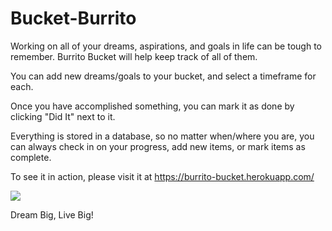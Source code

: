 # Bucket-Burrito
Working on all of your dreams, aspirations, and goals in life can be tough to remember.
Burrito Bucket will help keep track of all of them.

You can add new dreams/goals to your bucket, and select a timeframe for each.

Once you have accomplished something, you can mark it as done by clicking "Did It" next to it.

Everything is stored in a database, so no matter when/where you are, you can always check in on your progress, add new items, or mark items as complete.

To see it in action, please visit it at https://burrito-bucket.herokuapp.com/

![](public/assets/img/demo5.gif)

Dream Big, Live Big!
